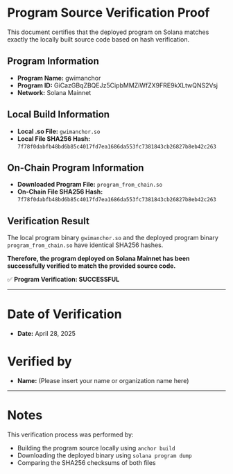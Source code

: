 
# Program Source Verification Proof

This document certifies that the deployed program on Solana matches exactly the locally built source code based on hash verification.

## Program Information

- **Program Name:** gwimanchor
- **Program ID:** GiCazGBqZBQEJz5CipbMMZiWfZX9FRE9kXLtwQNS2Vsj
- **Network:** Solana Mainnet

## Local Build Information

- **Local .so File:** `gwimanchor.so`
- **Local File SHA256 Hash:**  
  `7f78f0dabfb48bd6b85c4017fd7ea1686da553fc7381843cb26827b8eb42c263`

## On-Chain Program Information

- **Downloaded Program File:** `program_from_chain.so`
- **On-Chain File SHA256 Hash:**  
  `7f78f0dabfb48bd6b85c4017fd7ea1686da553fc7381843cb26827b8eb42c263`

## Verification Result

The local program binary `gwimanchor.so` and the deployed program binary `program_from_chain.so` have identical SHA256 hashes.

**Therefore, the program deployed on Solana Mainnet has been successfully verified to match the provided source code.**

✅ **Program Verification: SUCCESSFUL**

---

# Date of Verification

- **Date:** April 28, 2025

# Verified by

- **Name:** (Please insert your name or organization name here)

---

# Notes

This verification process was performed by:
- Building the program source locally using `anchor build`
- Downloading the deployed binary using `solana program dump`
- Comparing the SHA256 checksums of both files
